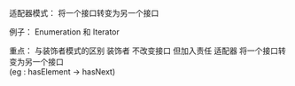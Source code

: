 适配器模式：
将一个接口转变为另一个接口

例子：
Enumeration 和 Iterator


重点：
与装饰者模式的区别
装饰者  不改变接口 但加入责任
适配器 将一个接口转变为另一个接口  
(eg : hasElement -> hasNext)
